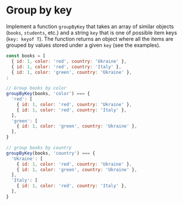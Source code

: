# Group by key

Implement a function `groupByKey` that takes an array of similar objects
(`books`, `students`, etc.) and a string `key` that is one of possible item
keys (`key: keyof T`). The function returns an object where all the items are
grouped by values stored under a given `key` (see the examples).
```js
const books = [
  { id: 1, color: 'red', country: 'Ukraine' },
  { id: 1, color: 'red', country: 'Italy' },
  { id: 1, color: 'green', country: 'Ukraine' },
;
```
```js
// Group books by color
groupByKey(books, 'color') === {
  'red': [
    { id: 1, color: 'red', country: 'Ukraine' },
    { id: 1, color: 'red', country: 'Italy' },
  ],
  'green': [
    { id: 1, color: 'green', country: 'Ukraine' },
  ],
}
```
```js
// group books by country
groupByKey(books, 'country') === {
  'Ukraine': [
    { id: 1, color: 'red', country: 'Ukraine' },
    { id: 1, color: 'green', country: 'Ukraine' },
  ],
  'Italy': [
    { id: 1, color: 'red', country: 'Italy' },
  ],
}
```
